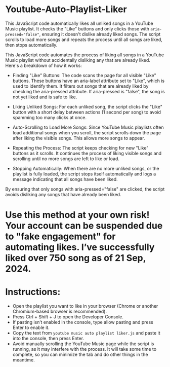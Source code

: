 # Youtube-Auto-Playlist-Liker
This JavaScript code automatically likes all unliked songs in a YouTube Music playlist. It checks the "Like" buttons and only clicks those with `aria-pressed="false"`, ensuring it doesn't dislike already liked songs. The script scrolls to load more songs and repeats the process until all songs are liked, then stops automatically.

This JavaScript code automates the process of liking all songs in a YouTube Music playlist without accidentally disliking any that are already liked. Here's a breakdown of how it works:

- Finding "Like" Buttons: The code scans the page for all visible "Like" buttons. These buttons have an aria-label attribute set to "Like", which is used to identify them. 
It filters out songs that are already liked by checking the aria-pressed attribute. If aria-pressed is "false", the song is not yet liked and is safe to like.

- Liking Unliked Songs: For each unliked song, the script clicks the "Like" button with a short delay between actions (1 second per song) to avoid spamming too many clicks at once.

- Auto-Scrolling to Load More Songs: Since YouTube Music playlists often load additional songs when you scroll, the script scrolls down the page after liking the visible songs. This allows more songs to appear.

- Repeating the Process: The script keeps checking for new "Like" buttons as it scrolls. It continues the process of liking visible songs and scrolling until no more songs are left to like or load.

- Stopping Automatically: When there are no more unliked songs, or the playlist is fully loaded, the script stops itself automatically and logs a message indicating that all songs have been liked.

By ensuring that only songs with aria-pressed="false" are clicked, the script avoids disliking any songs that have already been liked.

# Use this method at your own risk! Your account can be suspended due to "fake engagement" for automating likes. I’ve successfully liked over 750 song as of 21 Sep, 2024.

# Instructions:
- Open the playlist you want to like in your browser (Chrome or another Chromium-based browser is recommended).
- Press Ctrl + Shift + J to open the Developer Console.
- If pasting isn’t enabled in the console, type allow pasting and press Enter to enable it.
- Copy the text from `youtube music auto playlist liker.js` and paste it into the console, then press Enter.
- Avoid manually scrolling the YouTube Music page while the script is running, as it may interfere with the process. It will take some time to complete, so you can minimize the tab and do other things in the meantime.



